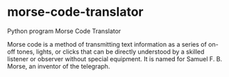 # morse-code-translator
Python program Morse Code Translator

Morse code is a method of transmitting text information as a 
series of on-off tones, lights, or clicks that can be 
directly understood by a skilled listener or observer without 
special equipment. It is named for Samuel F. B. Morse, an 
inventor of the telegraph.